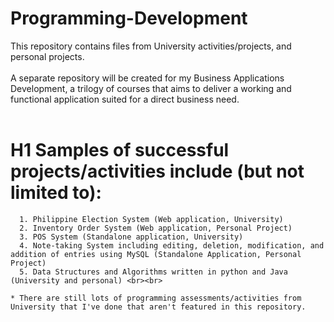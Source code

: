 # Programming-Development
This repository contains files from University activities/projects, and personal projects. <br><br>
A separate repository will be created for my Business Applications Development, a trilogy of courses that aims to deliver a working and functional application suited for a direct business need. <br><br>

# H1 Samples of successful projects/activities include (but not limited to):
      1. Philippine Election System (Web application, University)
      2. Inventory Order System (Web application, Personal Project) 
      3. POS System (Standalone application, University) 
      4. Note-taking System including editing, deletion, modification, and addition of entries using MySQL (Standalone Application, Personal Project)
      5. Data Structures and Algorithms written in python and Java (University and personal) <br><br> 

    * There are still lots of programming assessments/activities from University that I've done that aren't featured in this repository.

